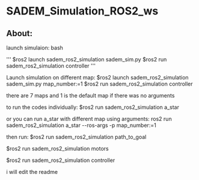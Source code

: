 # SADEM_Simulation_ROS2_ws
## About:


launch simulaion:
bash

'''
$ros2 launch sadem_ros2_simulation sadem_sim.py 
$ros2 run sadem_ros2_simulation controller
'''

Launch simulation on different map:
$ros2 launch sadem_ros2_simulation sadem_sim.py map_number:=1
$ros2 run sadem_ros2_simulation controller


there are 7 maps and 1 is the default map if there was no arguments

to run the codes individually:
$ros2 run sadem_ros2_simulation a_star

or you can run a_star with different map using arguments:
ros2 run sadem_ros2_simulation a_star --ros-args -p map_number:=1

then run:
$ros2 run sadem_ros2_simulation path_to_goal

$ros2 run sadem_ros2_simulation motors

$ros2 run sadem_ros2_simulation controller


i will edit the readme 

